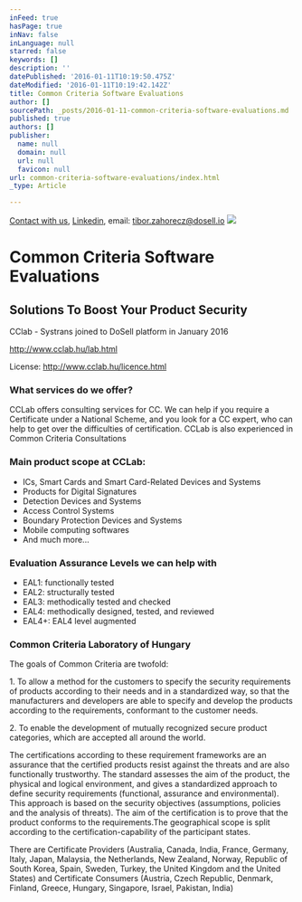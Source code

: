 ```yaml
---
inFeed: true
hasPage: true
inNav: false
inLanguage: null
starred: false
keywords: []
description: ''
datePublished: '2016-01-11T10:19:50.475Z'
dateModified: '2016-01-11T10:19:42.142Z'
title: Common Criteria Software Evaluations
author: []
sourcePath: _posts/2016-01-11-common-criteria-software-evaluations.md
published: true
authors: []
publisher:
  name: null
  domain: null
  url: null
  favicon: null
url: common-criteria-software-evaluations/index.html
_type: Article

---
```

[Contact with us][0], [Linkedin][1], email: tibor.zahorecz@dosell.io
![](https://the-grid-user-content.s3-us-west-2.amazonaws.com/d4146981-71e0-4544-8341-fcc0f893ecb4.png)

# Common Criteria Software Evaluations

## Solutions To Boost Your Product Security

CClab - Systrans joined to DoSell platform in January 2016

http://www.cclab.hu/lab.html

License: http://www.cclab.hu/licence.html

### What services do we offer?

CCLab offers consulting services for CC. We can help if you require a Certificate under a National Scheme, and you look for a CC expert, who can help to get over the difficulties of certification. CCLab is also experienced in Common Criteria Consultations

### Main product scope at CCLab:

* ICs, Smart Cards and Smart Card-Related Devices and Systems
* Products for Digital Signatures
* Detection Devices and Systems
* Access Control Systems
* Boundary Protection Devices and Systems
* Mobile computing softwares
* And much more...

### Evaluation Assurance Levels we can help with

* EAL1: functionally tested
* EAL2: structurally tested
* EAL3: methodically tested and checked
* EAL4: methodically designed, tested, and reviewed
* EAL4+: EAL4 level augmented

### Common Criteria Laboratory of Hungary

The goals of Common Criteria are twofold:

1\. To allow a method for the customers to specify the security requirements of products according to their needs and in a standardized way, so that the manufacturers and developers are able to specify and develop the products according to the requirements, conformant to the customer needs.

2\. To enable the development of mutually recognized secure product categories, which are accepted all around the world.

The certifications according to these requirement frameworks are an assurance that the certified products resist against the threats and are also functionally trustworthy. The standard assesses the aim of the product, the physical and logical environment, and gives a standardized approach to define security requirements (functional, assurance and environmental). This approach is based on the security objectives (assumptions, policies and the analysis of threats). The aim of the certification is to prove that the product conforms to the requirements.The geographical scope is split according to the certification-capability of the participant states.

There are Certificate Providers (Australia, Canada, India, France, Germany, Italy, Japan, Malaysia, the Netherlands, New Zealand, Norway, Republic of South Korea, Spain, Sweden, Turkey, the United Kingdom and the United States) and Certificate Consumers (Austria, Czech Republic, Denmark, Finland, Greece, Hungary, Singapore, Israel, Pakistan, India)

[0]: http://dosell.io/contact/
[1]: https://www.linkedin.com/company/dosell